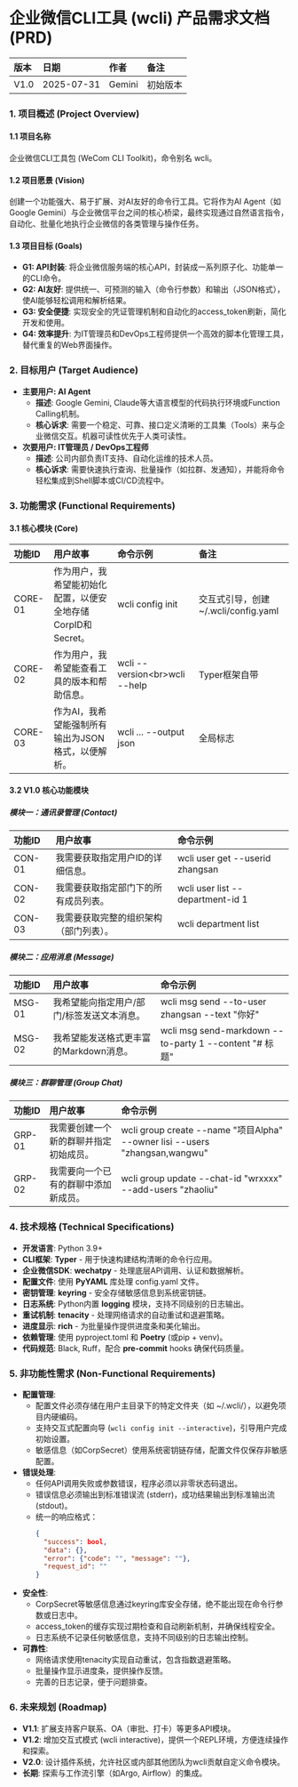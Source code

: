# **企业微信CLI工具 (wcli) 产品需求文档 (PRD)**

| 版本 | 日期 | 作者 | 备注 |
| :---- | :---- | :---- | :---- |
| V1.0 | 2025-07-31 | Gemini | 初始版本 |

### **1\. 项目概述 (Project Overview)**

#### **1.1 项目名称**

企业微信CLI工具包 (WeCom CLI Toolkit)，命令别名 wcli。

#### **1.2 项目愿景 (Vision)**

创建一个功能强大、易于扩展、对AI友好的命令行工具。它将作为AI Agent（如Google Gemini）与企业微信平台之间的核心桥梁，最终实现通过自然语言指令，自动化、批量化地执行企业微信的各类管理与操作任务。

#### **1.3 项目目标 (Goals)**

* **G1: API封装**: 将企业微信服务端的核心API，封装成一系列原子化、功能单一的CLI命令。  
* **G2: AI友好**: 提供统一、可预测的输入（命令行参数）和输出（JSON格式），使AI能够轻松调用和解析结果。  
* **G3: 安全便捷**: 实现安全的凭证管理机制和自动化的access\_token刷新，简化开发和使用。  
* **G4: 效率提升**: 为IT管理员和DevOps工程师提供一个高效的脚本化管理工具，替代重复的Web界面操作。

### **2\. 目标用户 (Target Audience)**

* **主要用户: AI Agent**  
  * **描述**: Google Gemini, Claude等大语言模型的代码执行环境或Function Calling机制。  
  * **核心诉求**: 需要一个稳定、可靠、接口定义清晰的工具集（Tools）来与企业微信交互。机器可读性优先于人类可读性。  
* **次要用户: IT管理员 / DevOps工程师**  
  * **描述**: 公司内部负责IT支持、自动化运维的技术人员。  
  * **核心诉求**: 需要快速执行查询、批量操作（如拉群、发通知），并能将命令轻松集成到Shell脚本或CI/CD流程中。

### **3\. 功能需求 (Functional Requirements)**

#### **3.1 核心模块 (Core)**

| 功能ID | 用户故事 | 命令示例 | 备注 |
| :---- | :---- | :---- | :---- |
| CORE-01 | 作为用户，我希望能初始化配置，以便安全地存储CorpID和Secret。 | wcli config init | 交互式引导，创建\~/.wcli/config.yaml |
| CORE-02 | 作为用户，我希望能查看工具的版本和帮助信息。 | wcli \--version\<br\>wcli \--help | Typer框架自带 |
| CORE-03 | 作为AI，我希望能强制所有输出为JSON格式，以便解析。 | wcli ... \--output json | 全局标志 |

#### **3.2 V1.0 核心功能模块**

##### **模块一：通讯录管理 (Contact)**

| 功能ID | 用户故事 | 命令示例 |
| :---- | :---- | :---- |
| CON-01 | 我需要获取指定用户ID的详细信息。 | wcli user get \--userid zhangsan |
| CON-02 | 我需要获取指定部门下的所有成员列表。 | wcli user list \--department-id 1 |
| CON-03 | 我需要获取完整的组织架构（部门列表）。 | wcli department list |

##### **模块二：应用消息 (Message)**

| 功能ID | 用户故事 | 命令示例 |
| :---- | :---- | :---- |
| MSG-01 | 我希望能向指定用户/部门/标签发送文本消息。 | wcli msg send \--to-user zhangsan \--text "你好" |
| MSG-02 | 我希望能发送格式更丰富的Markdown消息。 | wcli msg send-markdown \--to-party 1 \--content "\# 标题" |

##### **模块三：群聊管理 (Group Chat)**

| 功能ID | 用户故事 | 命令示例 |
| :---- | :---- | :---- |
| GRP-01 | 我需要创建一个新的群聊并指定初始成员。 | wcli group create \--name "项目Alpha" \--owner lisi \--users "zhangsan,wangwu" |
| GRP-02 | 我需要向一个已有的群聊中添加新成员。 | wcli group update \--chat-id "wrxxxx" \--add-users "zhaoliu" |

### **4\. 技术规格 (Technical Specifications)**

* **开发语言**: Python 3.9+  
* **CLI框架**: **Typer** \- 用于快速构建结构清晰的命令行应用。  
* **企业微信SDK**: **wechatpy** \- 处理底层API调用、认证和数据解析。  
* **配置文件**: 使用 **PyYAML** 库处理 config.yaml 文件。  
* **密钥管理**: **keyring** \- 安全存储敏感信息到系统密钥链。  
* **日志系统**: Python内置 **logging** 模块，支持不同级别的日志输出。  
* **重试机制**: **tenacity** \- 处理网络请求的自动重试和退避策略。  
* **进度显示**: **rich** \- 为批量操作提供进度条和美化输出。  
* **依赖管理**: 使用 pyproject.toml 和 **Poetry** (或pip \+ venv)。  
* **代码规范**: Black, Ruff，配合 **pre-commit** hooks 确保代码质量。

### **5\. 非功能性需求 (Non-Functional Requirements)**

* **配置管理**: 
  * 配置文件必须存储在用户主目录下的特定文件夹（如 \~/.wcli/），以避免项目内硬编码。
  * 支持交互式配置向导 (`wcli config init --interactive`)，引导用户完成初始设置。
  * 敏感信息（如CorpSecret）使用系统密钥链存储，配置文件仅保存非敏感配置。
* **错误处理**:  
  * 任何API调用失败或参数错误，程序必须以非零状态码退出。  
  * 错误信息必须输出到标准错误流 (stderr)，成功结果输出到标准输出流 (stdout)。
  * 统一的响应格式：
    ```json
    {
      "success": bool,
      "data": {},
      "error": {"code": "", "message": ""},
      "request_id": ""
    }
    ```
* **安全性**:  
  * CorpSecret等敏感信息通过keyring库安全存储，绝不能出现在命令行参数或日志中。  
  * access\_token的缓存实现过期检查和自动刷新机制，并确保线程安全。
  * 日志系统不记录任何敏感信息，支持不同级别的日志输出控制。
* **可靠性**:
  * 网络请求使用tenacity实现自动重试，包含指数退避策略。
  * 批量操作显示进度条，提供操作反馈。
  * 完善的日志记录，便于问题排查。

### **6\. 未来规划 (Roadmap)**

* **V1.1**: 扩展支持客户联系、OA（审批、打卡）等更多API模块。  
* **V1.2**: 增加交互式模式 (wcli interactive)，提供一个REPL环境，方便连续操作和探索。  
* **V2.0**: 设计插件系统，允许社区或内部其他团队为wcli贡献自定义命令模块。  
* **长期**: 探索与工作流引擎（如Argo, Airflow）的集成。